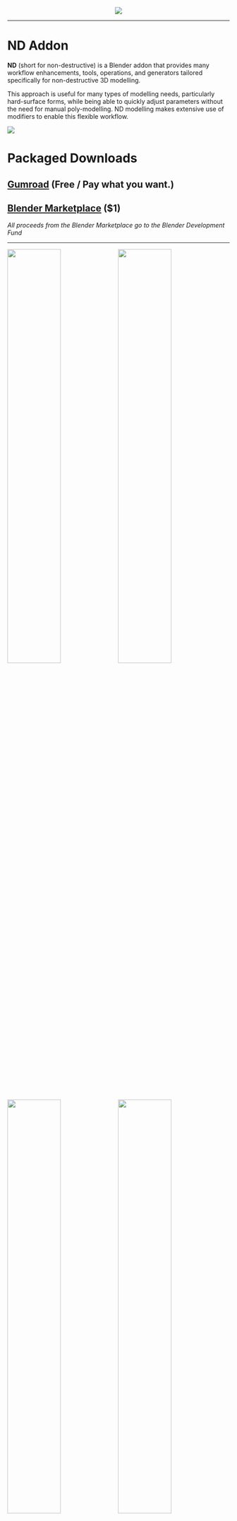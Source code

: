 <p align="center">
  <img src="https://user-images.githubusercontent.com/77056966/165000521-57bc648a-3240-4525-bdba-8f12578a65a1.jpg">
</p>

---

# ND Addon

**ND** (short for non-destructive) is a Blender addon that provides many workflow enhancements, tools, operations, and generators tailored specifically for non-destructive 3D modelling.

This approach is useful for many types of modelling needs, particularly hard-surface forms, while being able to quickly adjust parameters without the need for manual poly-modelling. ND modelling makes extensive use of modifiers to enable this flexible workflow.

<a href="https://www.patreon.com/bePatron?u=48315864"><img src="https://hugemenace.co/images/patreon.jpg"></a>

# Packaged Downloads

## [Gumroad](https://hugemenace.gumroad.com/l/nd-blender-addon) (Free / Pay what you want.)
## [Blender Marketplace](https://www.blendermarket.com/products/nd-addon) ($1)

_All proceeds from the Blender Marketplace go to the Blender Development Fund_

---

<p float="left">
    <img style="width: 49%" src="https://user-images.githubusercontent.com/77056966/165000714-c9ee686c-0f53-4965-b355-813048396e99.gif">
    <img style="width: 49%" src="https://user-images.githubusercontent.com/77056966/165000716-31e33b31-97f6-40bd-ac5f-c46e34e0b366.gif">
</p>
<p float="left">
    <img style="width: 49%" src="https://user-images.githubusercontent.com/77056966/165000718-2fff8a2e-2691-488b-a59b-1c82c6073bec.gif">
    <img style="width: 49%" src="https://user-images.githubusercontent.com/77056966/165000719-a2ce5d75-8bd5-47cb-a4aa-12f3a05eda00.gif">
</p>
<p float="left">
    <img style="width: 49%" src="https://user-images.githubusercontent.com/77056966/165000720-565354b9-4084-49d1-95d9-9cf7a505bbbf.gif">
    <img style="width: 49%" src="https://user-images.githubusercontent.com/77056966/165000721-7eeefe78-84b0-49d9-a6b8-2403b7115adc.gif">
</p>
<p float="left">
    <img style="width: 49%" src="https://user-images.githubusercontent.com/77056966/165000722-f9070c93-0b05-4783-b5c6-6e5d7377c476.gif">
    <img style="width: 49%" src="https://user-images.githubusercontent.com/77056966/165000724-20b41ae8-298b-4cc7-94a4-d151a647a2da.gif">
</p>

# Documentation

Check out the [written documentation](https://docs.nd.hugemenace.co/) — we're in the process of creating video walkthroughs of the addon & general ND/hard-surface tutorials which will be available soon! Subscribe to our [YouTube channel](https://www.youtube.com/channel/UCS9HsDPcaWQbo-4Brd7Yjmg) so you don't miss anything!

If you encounter a bug, want to send through a feature request, have feedback, or otherwise generally need support, you can get in touch on our [Discord](https://discord.gg/FbhkhvKAn3) server, or via [email](hello+nd@hugemenace.co).

# Contributing

## I just have a question or idea

Awesome! The best place to post your question, idea, or feedback is in our [Discord](https://discord.gg/FbhkhvKAn3) channel.

## What should I know before I get started?

1. Start by familiarising yourself with the project (build something cool with it in Blender), and the [documentation](https://docs.nd.hugemenace.co/).
1. Have a look at the current [open issues](https://github.com/hugemenace/nd/issues) and if you see something you'd like to work on, leave a comment on the issue and/or open a pull request.
1. If you don't see an open issue related to your bug fix or enhancement, you can [open a new issue](https://github.com/hugemenace/nd/issues/new) on GitHub.
1. The best way to ensure your enhancements make their way into the codebase is to chat about them in [Discord](https://discord.gg/FbhkhvKAn3) and gauge the general appetite of the community / maintainers. There is also a special **#contributors** channel where you can discuss your idea further before you begin coding.
